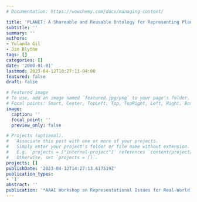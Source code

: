 ```yaml
---
# Documentation: https://wowchemy.com/docs/managing-content/

title: 'PLANET: A Shareable and Reusable Ontology for Representing Plans'
subtitle: ''
summary: ''
authors:
- Yolanda Gil
- Jim Blythe
tags: []
categories: []
date: '2000-01-01'
lastmod: 2023-04-12T10:27:13-04:00
featured: false
draft: false

# Featured image
# To use, add an image named `featured.jpg/png` to your page's folder.
# Focal points: Smart, Center, TopLeft, Top, TopRight, Left, Right, BottomLeft, Bottom, BottomRight.
image:
  caption: ''
  focal_point: ''
  preview_only: false

# Projects (optional).
#   Associate this post with one or more of your projects.
#   Simply enter your project's folder or file name without extension.
#   E.g. `projects = ["internal-project"]` references `content/project/deep-learning/index.md`.
#   Otherwise, set `projects = []`.
projects: []
publishDate: '2023-04-12T14:27:13.617519Z'
publication_types:
- '1'
abstract: ''
publication: '*AAAI Workshop on Representational Issues for Real-World Planning Systems*'
---
```

